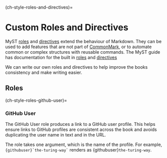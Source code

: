 (ch-style-roles-and-directives)=
# Custom Roles and Directives

MyST [roles](xref:myst-spec/overview#roles) and [directives](xref:myst-spec/overview#directives) extend the behaviour of Markdown.
They can be used to add features that are not part of [CommonMark](xref:myst-spec/commonmark), or to automate common or complex structures with reusable commands.
The MyST guide has documentation for the built in [roles](xref:myst-guide/roles) and [directives](xref:myst-guide/directives)

We can write our own roles and directives to help improve the books consistency and make writing easier.

## Roles

(ch-style-roles-github-user)=
### GitHub User

The GitHub User role produces a link to a GitHub user profile.
This helps ensure links to GitHub profiles are consistent across the book and avoids duplicating the user name in text and in the URL.

The role takes one argument, which is the name of the profile.
For example, `` {githubuser}`the-turing-way` `` renders as {githubuser}`the-turing-way`.
